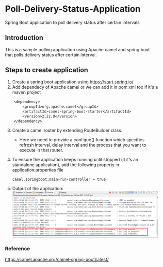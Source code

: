 # Poll-Delivery-Status-Application
Spring Boot application to poll delivery status after certain intervals

## Introduction
This is a sample polling application using Apache camel and spring boot
that polls delivery status after certain interval.

## Steps to create application

1. Create a spring boot application using https://start.spring.io/
2. Add dependecy of Apache camel or we can add it in pom.xml too if it's a maven project

```
	<dependency>
        <groupId>org.apache.camel</groupId>
        <artifactId>camel-spring-boot-starter</artifactId>
        <version>2.22.0</version>
    </dependency>
```

3.  Create a camel router by extending RouteBuilder class.
	- Here we need to provide a configue() function which specifies refresh interval, delay interval
	   and the process that you want to execute in that router.

4. To ensure the application keeps running until stopped (it it's an standalone application),
	add the following property in application.properties file
	
	```
	camel.springboot.main-run-controller = true
	```
	
5. Output of the application:
![Output of the application](https://github.com/upasana05ghosh/Poll-Delivery-Status-Application/blob/main/ApplicationOutput.png)


### Reference
https://camel.apache.org/camel-spring-boot/latest/

